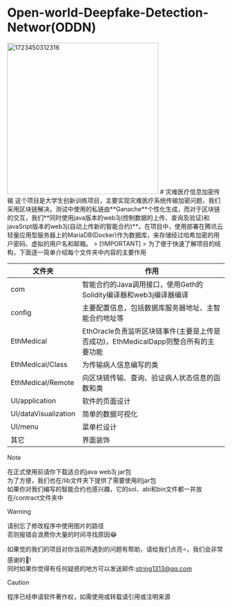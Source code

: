 # Open-world-Deepfake-Detection-Networ(ODDN)
<img width="350" alt="1723450312316" src="https://github.com/user-attachments/assets/44461f22-304a-45d1-804b-197a6c2fa154">
 # 灾难医疗信息加密传输  
这个项目是大学生创新训练项目，主要实现灾难医疗系统传输加密问题，我们采用区块链解决。测试中使用的私链由**Ganache**个性化生成，而对于区块链的交互，我们**同时使用java版本的web3j(控制数据的上传、查询及验证)和
javaSript版本的web3j(自动上传新的智能合约)**。在项目中，使用部署在腾讯云轻量应用型服务器上的MariaDB(Docker)作为数据库，来存储经过哈希加密的用户密码、虚拟的用户名和邮箱。  
> [!IMPORTANT]
> 为了便于快速了解项目的结构，下面逐一简单介绍每个文件夹中内容的主要作用

| 文件夹 | 作用 |
| ----- | ----- |
| com | 智能合约的Java调用接口，使用Geth的Solidity编译器和web3j编译器编译 |
| config | 主要配置信息，包括数据库服务器地址、主智能合约地址等 |
| EthMedical | EthOracle负责监听区块链事件(主要是上传是否成功)，EthMedicalDapp则整合所有的主要功能 |
| EthMedical/Class | 为传输病人信息编写的类 |
| EthMedical/Remote | 向区块链传输、查询、验证病人状态信息的函数和类 |
| UI/application | 软件的页面设计 |
| UI/dataVisualization | 简单的数据可视化 |
| UI/menu | 菜单栏设计 |
| 其它 | 界面装饰 |  

> [!NOTE]
> 在正式使用前请你下载适合的java web3j jar包  
> 为了方便，我们也在/lib文件夹下提供了需要使用的jar包  
> 如果你对我们编写的智能合约也感兴趣，它的sol、abi和bin文件都一并放在/contract文件夹中

> [!WARNING]
> 请别忘了修改程序中使用图片的路径  
> 否则报错会浪费你大量的时间寻找原因😂

如果觉的我们的项目对你当前所遇到的问题有帮助，请给我们点亮⭐，我们会非常感谢的🥰!  
同时如果你觉得有任何疑惑的地方可以发送邮件:string1313@qq.com    

> [!CAUTION]
> 程序已经申请软件著作权，如需使用或转载请引用或注明来源
